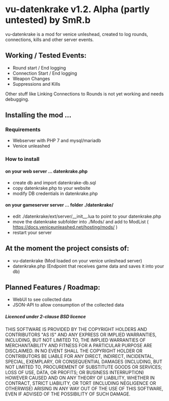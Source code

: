 # vu-datenkrake v1.2. Alpha (partly untested) by SmR.b
vu-datenkrake is a mod for venice unleshead, created to log rounds, connections, kills and other server events.

## Working / Tested Events:
* Round start / End logging
* Connection Start / End logging
* Weapon Changes 
* Suppressions and Kills

Other stuff like Linking Connections to Rounds is not yet working and needs debugging.

## Installing the mod ...
### Requirements
* Webserver with PHP 7 and mysql/mariadb
* Venice unleashed

### How to install
#### on your web server ... datenkrake.php
* create db and import datenkrake-db.sql
* copy datenkrake.php to your website
* modify DB credentials in datenkrake.php

#### on your gameserver server ... folder ./datenkrake/
* edit ./datenkrake/ext/server/\_\_init\_\_.lua to point to your datenkrake.php
* move the datenkrake subfolder into ./Mods/ and add to ModList ( https://docs.veniceunleashed.net/hosting/mods/ )
* restart your server


## At the moment the project consists of:
* vu-datenkrake (Mod loaded on your venice unleshead server)
* datenkrake.php (Endpoint that receives game data and saves it into your db)

## Planned Features / Roadmap:
* WebUI to see collected data
* JSON-API to allow consumption of the collected data


##### Licenced under 2-clause BSD licence
THIS SOFTWARE IS PROVIDED BY THE COPYRIGHT HOLDERS AND CONTRIBUTORS "AS IS" AND ANY EXPRESS OR IMPLIED WARRANTIES, INCLUDING, BUT NOT LIMITED TO, THE IMPLIED WARRANTIES OF MERCHANTABILITY AND FITNESS FOR A PARTICULAR PURPOSE ARE DISCLAIMED. IN NO EVENT SHALL THE COPYRIGHT HOLDER OR CONTRIBUTORS BE LIABLE FOR ANY DIRECT, INDIRECT, INCIDENTAL, SPECIAL, EXEMPLARY, OR CONSEQUENTIAL DAMAGES (INCLUDING, BUT NOT LIMITED TO, PROCUREMENT OF SUBSTITUTE GOODS OR SERVICES; LOSS OF USE, DATA, OR PROFITS; OR BUSINESS INTERRUPTION) HOWEVER CAUSED AND ON ANY THEORY OF LIABILITY, WHETHER IN CONTRACT, STRICT LIABILITY, OR TORT (INCLUDING NEGLIGENCE OR OTHERWISE) ARISING IN ANY WAY OUT OF THE USE OF THIS SOFTWARE, EVEN IF ADVISED OF THE POSSIBILITY OF SUCH DAMAGE.
